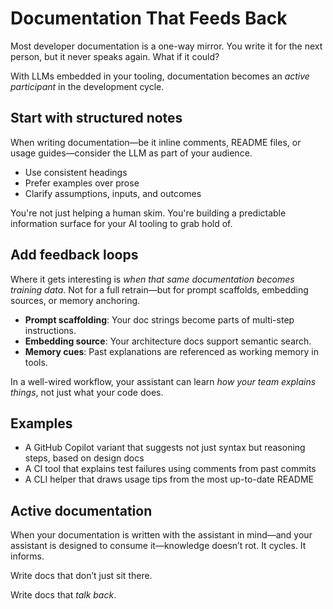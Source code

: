 # Documentation That Feeds Back

Most developer documentation is a one-way mirror. You write it for the next person, but it never speaks again. What if it could?

With LLMs embedded in your tooling, documentation becomes an *active participant* in the development cycle.

## Start with structured notes

When writing documentation—be it inline comments, README files, or usage guides—consider the LLM as part of your audience.

- Use consistent headings
- Prefer examples over prose
- Clarify assumptions, inputs, and outcomes

You're not just helping a human skim. You're building a predictable information surface for your AI tooling to grab hold of.

## Add feedback loops

Where it gets interesting is *when that same documentation becomes training data*. Not for a full retrain—but for prompt scaffolds, embedding sources, or memory anchoring.

- **Prompt scaffolding**: Your doc strings become parts of multi-step instructions.
- **Embedding source**: Your architecture docs support semantic search.
- **Memory cues**: Past explanations are referenced as working memory in tools.

In a well-wired workflow, your assistant can learn *how your team explains things*, not just what your code does.

## Examples

- A GitHub Copilot variant that suggests not just syntax but reasoning steps, based on design docs
- A CI tool that explains test failures using comments from past commits
- A CLI helper that draws usage tips from the most up-to-date README

## Active documentation

When your documentation is written with the assistant in mind—and your assistant is designed to consume it—knowledge doesn’t rot. It cycles. It informs.

Write docs that don’t just sit there.

Write docs that *talk back*.